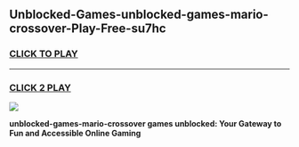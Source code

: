 
## Unblocked-Games-unblocked-games-mario-crossover-Play-Free-su7hc
<h3>
<a href="https://premium76.site?title=unblocked-games-mario-crossover&ref=20A">CLICK TO PLAY</a></h3>
<hr>

<h3>
<a href="https://premium76.site?title=unblocked-games-mario-crossover&ref=20A">CLICK 2 PLAY</a>
  
</h3>

<a href="https://premium76.site?title=unblocked-games-mario-crossover&ref=20A"><img src="https://clearcache.store/games.png"></a>


**unblocked-games-mario-crossover games unblocked: Your Gateway to Fun and Accessible Online Gaming**
